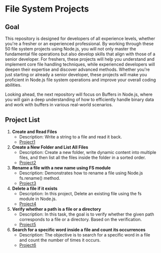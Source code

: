 # File System Projects

## Goal
This repository is designed for developers of all experience levels, whether you're a fresher or an experienced professional. By working through these 50 file system projects using Node.js, you will not only master the fundamental file operations but also develop skills that align with those of a senior developer. For freshers, these projects will help you understand and implement core file handling techniques, while experienced developers will deepen their expertise and discover advanced methods. Whether you're just starting or already a senior developer, these projects will make you proficient in Node.js file system operations and improve your overall coding abilities.

Looking ahead, the next repository will focus on Buffers in Node.js, where you will gain a deep understanding of how to efficiently handle binary data and work with buffers in various real-world scenarios.



## Project List
1. **Create and Read Files**  
   - Description: Write a string to a file and read it back.
   - [Project1](./problem-1/README.md)
2. **Create a New Folder and List All Files**  
   - Description: Create a new folder, write dynamic content into multiple files, and then list all the files inside the folder in a sorted order.
   - [Project2](./problem-2/README.md)
3. **Rename a file with a new name using FS module**  
   - Description: Demonstrates how to rename a file using Node.js fs.rename() method.
   - [Project3](./problem-3/README.md)
4. **Delete a file if it exists**  
   - Description: In this project, Delete an existing file using the fs module in Node.js.
   - [Project4](./problem-4/README.md)
5. **Verify whether a path is a file or a directory**  
   - Description: In this task, the goal is to verify whether the given path corresponds to a file or a directory. Based on the verification.
   - [Project5](./problem-5/README.md)
6. **Search for a specific word inside a file and count its occurrences**  
   - Description: The objective is to search for a specific word in a file and count the number of times it occurs.
   - [Project6](./problem-6/README.md)




